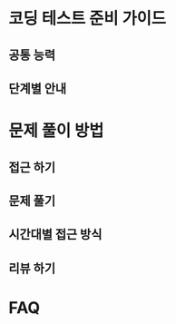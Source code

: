 <!-- # &nbsp;&nbsp;&nbsp;&nbsp;&nbsp;&nbsp;&nbsp;&nbsp;&nbsp;&nbsp;&nbsp;&nbsp;&nbsp;&nbsp;&nbsp;&nbsp;&nbsp;&nbsp;&nbsp;&nbsp;&nbsp;&nbsp;&nbsp;&nbsp;&nbsp;&nbsp;&nbsp;&nbsp;&nbsp;&nbsp;&nbsp;&nbsp;&nbsp;&nbsp;&nbsp;&nbsp;&nbsp;&nbsp;&nbsp;&nbsp;&nbsp;&nbsp;&nbsp;&nbsp;&nbsp;&nbsp;&nbsp;&nbsp;&nbsp; secret
</br>
</br>
</br>
</br> -->

# 코딩 테스트 준비 가이드
## 공통 능력
## 단계별 안내
# 문제 풀이 방법
## 접근 하기
## 문제 풀기
## 시간대별 접근 방식
## 리뷰 하기
# FAQ
<!-- </br>
</br>
</br>
</br>
</br>
</br>

# &nbsp;&nbsp;&nbsp;&nbsp;&nbsp;&nbsp;&nbsp;&nbsp;&nbsp;&nbsp;&nbsp;&nbsp;&nbsp;&nbsp;&nbsp;&nbsp;&nbsp;&nbsp;&nbsp;&nbsp;&nbsp;&nbsp;&nbsp;&nbsp;&nbsp;&nbsp;&nbsp;&nbsp;&nbsp;&nbsp;&nbsp;&nbsp;&nbsp;&nbsp;&nbsp;&nbsp;&nbsp;&nbsp;&nbsp;&nbsp;&nbsp;&nbsp;&nbsp;&nbsp;&nbsp;&nbsp;&nbsp;&nbsp;&nbsp; secret -->
